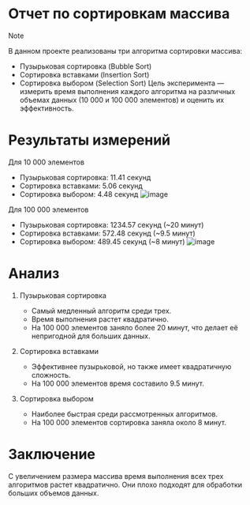 # Отчет по сортировкам массива
> [!NOTE]
> В данном проекте реализованы три алгоритма сортировки массива:
>   - Пузырьковая сортировка (Bubble Sort)
>   - Сортировка вставками (Insertion Sort)
>   - Сортировка выбором (Selection Sort)
> Цель эксперимента — измерить время выполнения каждого алгоритма на различных объемах данных (10 000 и 100 000 элементов) и оценить их эффективность.

# Результаты измерений 
Для 10 000 элементов
  - Пузырьковая сортировка: 11.41 секунд
  - Сортировка вставками: 5.06 секунд
  - Сортировка выбором: 4.48 секунд
![image](https://github.com/user-attachments/assets/3f78eb46-786d-49dc-9f14-b9f504bcae39)

Для 100 000 элементов
 - Пузырьковая сортировка: 1234.57 секунд (~20 минут)
 - Сортировка вставками: 572.48 секунд (~9.5 минут)
 - Сортировка выбором: 489.45 секунд (~8 минут)
![image](https://github.com/user-attachments/assets/f898153c-94a4-492f-bf21-b41db22b219f)


# Анализ
1. Пузырьковая сортировка
   - Самый медленный алгоритм среди трех.
   - Время выполнения растет квадратично.
   - На 100 000 элементов заняло более 20 минут, что делает её непригодной для больших данных.

2. Сортировка вставками
   - Эффективнее пузырьковой, но также имеет квадратичную сложность.
   - На 100 000 элементов время составило 9.5 минут.

3. Сортировка выбором
   - Наиболее быстрая среди рассмотренных алгоритмов.
   - На 100 000 элементов сортировка заняла около 8 минут.

# Заключение
С увеличением размера массива время выполнения всех трех алгоритмов растет квадратично. Они плохо подходят для обработки больших объемов данных.
